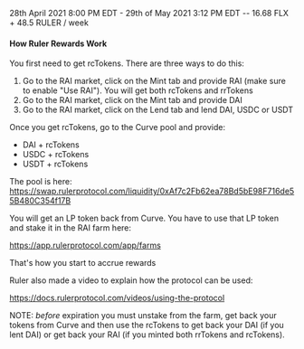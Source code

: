 28th April 2021 8:00 PM EDT - 29th of May 2021 3:12 PM EDT -- 16.68 FLX + 48.5 RULER / week 

#### How Ruler Rewards Work

You first need to get rcTokens. There are three ways to do this:

1) Go to the RAI market, click on the Mint tab and provide RAI (make sure to enable "Use RAI"). You will get both rcTokens and rrTokens
2) Go to the RAI market, click on the Mint tab and provide DAI
3) Go to the RAI market, click on the Lend tab and lend DAI, USDC or USDT

Once you get rcTokens, go to the Curve pool and provide:

- DAI + rcTokens
- USDC + rcTokens
- USDT + rcTokens

The pool is here: https://swap.rulerprotocol.com/liquidity/0xAf7c2Fb62ea78Bd5bE98F716de55B480C354f17B

You will get an LP token back from Curve. You have to use that LP token and stake it in the RAI farm here:

https://app.rulerprotocol.com/app/farms

That's how you start to accrue rewards

Ruler also made a video to explain how the protocol can be used:

https://docs.rulerprotocol.com/videos/using-the-protocol

NOTE: *before* expiration you must unstake from the farm, get back your tokens from Curve and then use the rcTokens to get back your DAI (if you lent DAI) or get back your RAI (if you minted both rrTokens and rcTokens).
